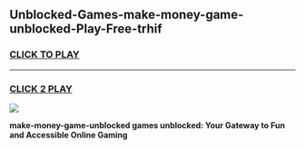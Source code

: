 
## Unblocked-Games-make-money-game-unblocked-Play-Free-trhif
<h3>
<a href="https://premium76.site?title=make-money-game-unblocked&ref=18A1">CLICK TO PLAY</a></h3>
<hr>

<h3>
<a href="https://premium76.site?title=make-money-game-unblocked&ref=18A1">CLICK 2 PLAY</a>
  
</h3>

<a href="https://premium76.site?title=make-money-game-unblocked&ref=18A1"><img src="https://clearcache.store/games.png"></a>


**make-money-game-unblocked games unblocked: Your Gateway to Fun and Accessible Online Gaming**
